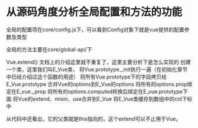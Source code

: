 # 从源码角度分析全局配置和方法的功能

全局的配置项在core/config.js下，可以看到Config对象下就是vue提供的配置参数及类型

全局的方法主要在core/global-api/下

Vue.extend()
文档上的介绍这里就不重复了，这里主要分析下是怎么实现的
创建一个类，这里我们叫E_Vue类，
将Vue.prototype._init执行一遍（在初始化章节中已经介绍过这个函数的用途）
将所有Vue.prototype下的字段拷贝给E_Vue.prototype
合并Vue的options到E_Vue的options
将所有的options.prop绑定在E_vue._prop
将所有的options.computed转换后绑定在E_vue.prototype下面
将Vue的extend、mixin、use合并到E_Vue
将E_Vue类缓存到数组中的cid下标中

从代码中还看出，它的父类就是this指向的，这个extend可以不止用于Vue。
